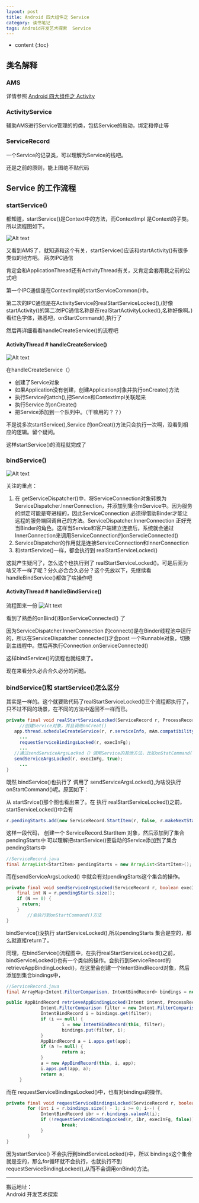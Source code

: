```yaml
---
layout: post
title: Android 四大组件之 Service
category: 读书笔记
tags: Android开发艺术探索  Service 
---
```

* content
{:toc}
## 类名解释
### AMS
详情参照 [Android 四大组件之 Activity](../../../../2019/03/15/Android-Activity-Core/)

### ActivityService
辅助AMS进行Service管理的的类，包括Service的启动，绑定和停止等

### ServiceRecord
一个Service的记录类，可以理解为Service的栈吧。

还是之前的原则，能上图绝不贴代码
## Service 的工作流程
### startService()
都知道，startService()是Context中的方法，而ContextImpl 是Context的子类。所以流程图如下。

![Alt text](../../../../images/startservice.png)

又看到AMS了，就知道和这个有关，startService()应该和startActivity()有很多类似的地方吧。
两次IPC通信

肯定会和ApplicationThread还有ActivityThread有关，又肯定会套用我之前的公式吧

第一个IPC通信是在ContextImpl的startServiceCommon()中。

第二次的IPC通信是在ActivityService的realStartServiceLocked(),(好像startActivity()的第二次IPC通信名称是在realStartActivityLocked(),名称好像啊。)
看红色字体，熟悉吧，onStartCommand(),执行了

然后再详细看看handleCreateService()的流程吧
#### ActivityThread # handleCreateService()
![Alt text](../../../../images/handleCreateService.png)

在handleCreateService（）
* 创建了Service对象
* 如果Application没有创建，创建Application对象并执行onCreate()方法
* 执行Service的attch(),把Service和ContextImpl关联起来
* 执行Service 的onCreate()  
* 把Service添加到一个队列中。（干嘛用的？？）

不是说多次startService(),Service 的onCreat()方法只会执行一次啊，没看到相应的逻辑。留个疑问。

这样startService()的流程就完成了


### bindService()

![Alt text](../../../../images/bindService.png)

关注的重点：
1. 在 getServiceDispatcher()中，将ServiceConnection对象转换为ServiceDispatcher.InnerConnection，并添加到集合mService中。因为服务的绑定可能是夸进程的，因此ServiceConnection 必须得借助Binder才能让远程的服务端回调自己的方法。ServiceDispatcher.InnerConnection 正好充当Binder的角色。这样当Service和客户端建立连接后，系统就会通过InnerConnection来调用ServiceConnection的onServcieConnected()
2. ServiceDispatcher的作用就是连接ServiceConnection和InnerConnection
3. 和startService()一样，都会执行到 realStartServiceLocked()

这就产生疑问了，怎么这个也执行到了 realStartServiceLocked()。可是后面为啥又不一样了呢？分久必合合久必分？这个先放以下，先继续看 handleBindService()都做了啥操作吧

#### ActivityThread # handleBindService()
流程图来一份
![Alt text](../../../../images/handleBindService.png)

看到了熟悉的onBind()和onServiceConnected() 了

因为ServiceDispatcher.InnerConnection 的connect()是在Binder线程池中运行的，所以在ServiceDispatcher
connected()才会post 一个Runnable对象，切换到主线程中。然后再执行Connection.onServiceConnected()

这样bindService()的流程也就结束了。

现在来看分久必合合久必分的问题。
### bindService()和 startService()怎么区分
其实是一样的。这个就要贴代码了realStartServiceLocked()三个流程都执行了，只不过不同的场景，在不同的方法中返回不一样而已。

```java
private final void realStartServiceLocked(ServiceRecord r, ProcessRecord app, boolean execInFg) throws RemoteException {
	 //创建Service对象，并且调用onCreat()
   app.thread.scheduleCreateService(r, r.serviceInfo, mAm.compatibilityInfoForPackageLocked(r.serviceInfo.applicationInfo), app.repProcState);
	 ...
	 requestServiceBindingsLocked(r, execInFg);
	 ...
   //通过sendServiceArgsLocked（）调用Service的其他方法，比如onStatCommand()
   sendServiceArgsLocked(r, execInFg, true);
	 ...
}
```

既然 bindService()也执行了 调用了 sendServiceArgsLocked(),为啥没执行onStartCommand()呢。原因如下：

从 startSrvice()那个图也看出来了。在 执行 realStartServiceLocked()之前，startServiceLocked()中会有
```java
r.pendingStarts.add(new ServiceRecord.StartItem(r, false, r.makeNextStartId(), service, neededGrants));
```

这样一段代码，
创建一个 ServiceRecord.StartItem 对象，然后添加到了集合pendingStarts中
可以理解把startService()要启动的Service添加到了集合pendingStarts中
```java
//ServiceRecord.java
final ArrayList<StartItem> pendingStarts = new ArrayList<StartItem>();
```
而在sendServiceArgsLocked() 中就会有对pendingStarts这个集合的操作。
```java
private final void sendServiceArgsLocked(ServiceRecord r, boolean execInFg, boolean oomAdjusted){
    final int N = r.pendingStarts.size();
    if (N == 0) {
      return;
    }
		//会执行到onStartCommond()方法
}
```
bindService()没执行 startServiceLocked(),所以pendingStarts 集合是空的，那么就直接return了。

同理，在bindService()流程图中，在执行realStartServiceLocked()之前， bindServiceLocked()也有一个类似的操作。会执行到ServiceRecord的 retrieveAppBindingLocked()，在这里会创建一个IntentBindRecord对象，然后添加到集合bindings中，
```java
//ServiceRecord.java
final ArrayMap<Intent.FilterComparison, IntentBindRecord> bindings = new ArrayMap<Intent.FilterComparison, IntentBindRecord>();

public AppBindRecord retrieveAppBindingLocked(Intent intent, ProcessRecord app) {
			 Intent.FilterComparison filter = new Intent.FilterComparison(intent);
			 IntentBindRecord i = bindings.get(filter);
			 if (i == null) {
					 i = new IntentBindRecord(this, filter);
					 bindings.put(filter, i);
			 }
			 AppBindRecord a = i.apps.get(app);
			 if (a != null) {
					 return a;
			 }
			 a = new AppBindRecord(this, i, app);
			 i.apps.put(app, a);
			 return a;
	 }
```
而在 requestServiceBindingsLocked()中，也有对bindings的操作。
```java
private final void requestServiceBindingsLocked(ServiceRecord r, boolean execInFg) {
		for (int i = r.bindings.size() - 1; i >= 0; i--) {
			 IntentBindRecord ibr = r.bindings.valueAt(i);
			 if (!requestServiceBindingLocked(r, ibr, execInFg, false)) {
					 break;
			 }
		}
}
```
因为startService() 不会执行到bindServiceLocked()中，所以 bindings这个集合就是空的，那么for循环就不会执行，也就执行不到requestServiceBindingLocked(),从而不会调用onBind()方法。


---
搬运地址：   
Android 开发艺术探索

